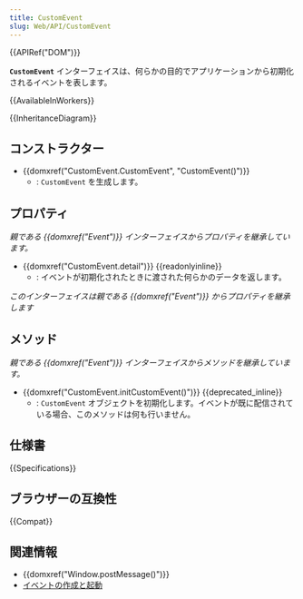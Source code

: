 ```yaml
---
title: CustomEvent
slug: Web/API/CustomEvent
---
```


{{APIRef("DOM")}}

**`CustomEvent`** インターフェイスは、何らかの目的でアプリケーションから初期化されるイベントを表します。

{{AvailableInWorkers}}

{{InheritanceDiagram}}

## コンストラクター

- {{domxref("CustomEvent.CustomEvent", "CustomEvent()")}}
  - : `CustomEvent` を生成します。

## プロパティ

_親である {{domxref("Event")}} インターフェイスからプロパティを継承しています。_

- {{domxref("CustomEvent.detail")}} {{readonlyinline}}
  - : イベントが初期化されたときに渡された何らかのデータを返します。

<em>このインターフェイスは親である {{domxref("Event")}} からプロパティを継承します</em>

## メソッド

_親である {{domxref("Event")}} インターフェイスからメソッドを継承しています。_

- {{domxref("CustomEvent.initCustomEvent()")}} {{deprecated_inline}}
  - : `CustomEvent` オブジェクトを初期化します。イベントが既に配信されている場合、このメソッドは何も行いません。

## 仕様書

{{Specifications}}

## ブラウザーの互換性

{{Compat}}

## 関連情報

- {{domxref("Window.postMessage()")}}
- [イベントの作成と起動](/ja/docs/Web/Events/Creating_and_triggering_events)
